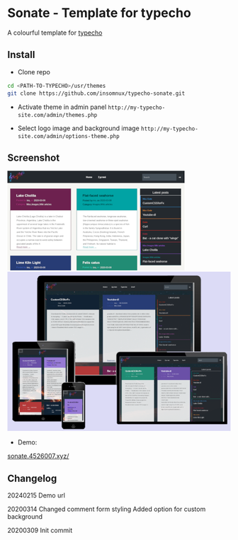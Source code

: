 # Sonate - Template for typecho

A colourful template for [typecho](http://typecho.org)

## Install

+ Clone repo

```sh
cd <PATH-TO-TYPECHO>/usr/themes
git clone https://github.com/insomnux/typecho-sonate.git
```

+ Activate theme in admin panel
`http://my-typecho-site.com/admin/themes.php`

+ Select logo image and background image
`http://my-typecho-site.com/admin/options-theme.php`

## Screenshot

![Screenshot of "Sonate" theme for Typecho](./screenshot.png)
![Screenshot of "Sonate" theme for Typecho in various screen sizes](./img/screen.png)

+ Demo:

[sonate.4526007.xyz/](https://sonate.4526007.xyz/)

## Changelog

20240215
Demo url

20200314
Changed comment form styling
Added option for custom background

20200309
Init commit
